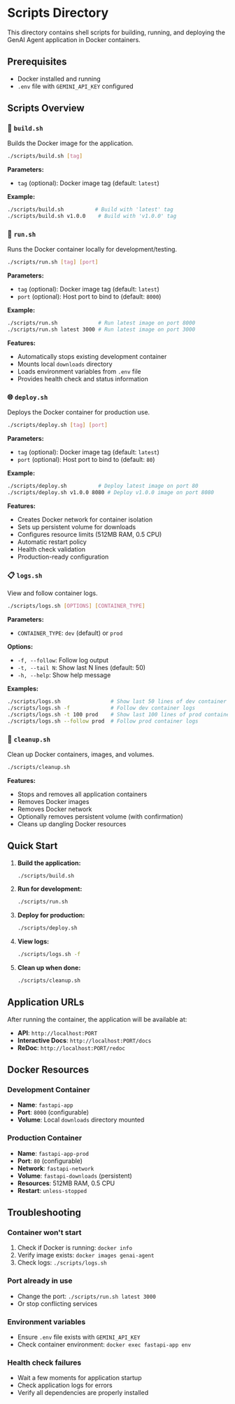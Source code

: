 # Scripts Directory

This directory contains shell scripts for building, running, and deploying the GenAI Agent application in Docker containers.

## Prerequisites

- Docker installed and running
- `.env` file with `GEMINI_API_KEY` configured

## Scripts Overview

### 🔨 `build.sh`
Builds the Docker image for the application.

```bash
./scripts/build.sh [tag]
```

**Parameters:**
- `tag` (optional): Docker image tag (default: `latest`)

**Example:**
```bash
./scripts/build.sh          # Build with 'latest' tag
./scripts/build.sh v1.0.0    # Build with 'v1.0.0' tag
```

### 🚀 `run.sh`
Runs the Docker container locally for development/testing.

```bash
./scripts/run.sh [tag] [port]
```

**Parameters:**
- `tag` (optional): Docker image tag (default: `latest`)
- `port` (optional): Host port to bind to (default: `8000`)

**Example:**
```bash
./scripts/run.sh             # Run latest image on port 8000
./scripts/run.sh latest 3000 # Run latest image on port 3000
```

**Features:**
- Automatically stops existing development container
- Mounts local `downloads` directory
- Loads environment variables from `.env` file
- Provides health check and status information

### 🌐 `deploy.sh`
Deploys the Docker container for production use.

```bash
./scripts/deploy.sh [tag] [port]
```

**Parameters:**
- `tag` (optional): Docker image tag (default: `latest`)
- `port` (optional): Host port to bind to (default: `80`)

**Example:**
```bash
./scripts/deploy.sh          # Deploy latest image on port 80
./scripts/deploy.sh v1.0.0 8080 # Deploy v1.0.0 image on port 8080
```

**Features:**
- Creates Docker network for container isolation
- Sets up persistent volume for downloads
- Configures resource limits (512MB RAM, 0.5 CPU)
- Automatic restart policy
- Health check validation
- Production-ready configuration

### 📋 `logs.sh`
View and follow container logs.

```bash
./scripts/logs.sh [OPTIONS] [CONTAINER_TYPE]
```

**Parameters:**
- `CONTAINER_TYPE`: `dev` (default) or `prod`

**Options:**
- `-f, --follow`: Follow log output
- `-t, --tail N`: Show last N lines (default: 50)
- `-h, --help`: Show help message

**Examples:**
```bash
./scripts/logs.sh                # Show last 50 lines of dev container
./scripts/logs.sh -f             # Follow dev container logs
./scripts/logs.sh -t 100 prod    # Show last 100 lines of prod container
./scripts/logs.sh --follow prod  # Follow prod container logs
```

### 🧹 `cleanup.sh`
Clean up Docker containers, images, and volumes.

```bash
./scripts/cleanup.sh
```

**Features:**
- Stops and removes all application containers
- Removes Docker images
- Removes Docker network
- Optionally removes persistent volume (with confirmation)
- Cleans up dangling Docker resources

## Quick Start

1. **Build the application:**
   ```bash
   ./scripts/build.sh
   ```

2. **Run for development:**
   ```bash
   ./scripts/run.sh
   ```

3. **Deploy for production:**
   ```bash
   ./scripts/deploy.sh
   ```

4. **View logs:**
   ```bash
   ./scripts/logs.sh -f
   ```

5. **Clean up when done:**
   ```bash
   ./scripts/cleanup.sh
   ```

## Application URLs

After running the container, the application will be available at:

- **API**: `http://localhost:PORT`
- **Interactive Docs**: `http://localhost:PORT/docs`
- **ReDoc**: `http://localhost:PORT/redoc`

## Docker Resources

### Development Container
- **Name**: `fastapi-app`
- **Port**: `8000` (configurable)
- **Volume**: Local `downloads` directory mounted

### Production Container
- **Name**: `fastapi-app-prod`
- **Port**: `80` (configurable)
- **Network**: `fastapi-network`
- **Volume**: `fastapi-downloads` (persistent)
- **Resources**: 512MB RAM, 0.5 CPU
- **Restart**: `unless-stopped`

## Troubleshooting

### Container won't start
1. Check if Docker is running: `docker info`
2. Verify image exists: `docker images genai-agent`
3. Check logs: `./scripts/logs.sh`

### Port already in use
- Change the port: `./scripts/run.sh latest 3000`
- Or stop conflicting services

### Environment variables
- Ensure `.env` file exists with `GEMINI_API_KEY`
- Check container environment: `docker exec fastapi-app env`

### Health check failures
- Wait a few moments for application startup
- Check application logs for errors
- Verify all dependencies are properly installed
